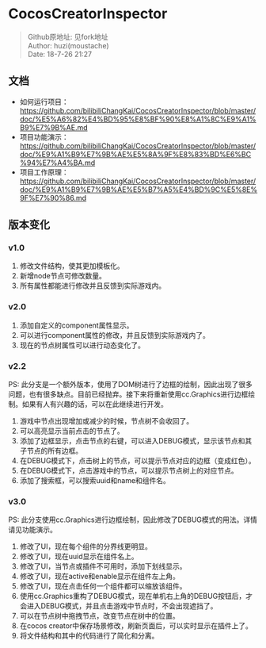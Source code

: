 # CocosCreatorInspector

> Github原地址: 见fork地址<br>
> Author: huzi(moustache)<br>
> Date: 18-7-26 21:27

## 文档

 - 如何运行项目：https://github.com/bilibiliChangKai/CocosCreatorInspector/blob/master/doc/%E5%A6%82%E4%BD%95%E8%BF%90%E8%A1%8C%E9%A1%B9%E7%9B%AE.md
 - 项目功能演示：https://github.com/bilibiliChangKai/CocosCreatorInspector/blob/master/doc/%E9%A1%B9%E7%9B%AE%E5%8A%9F%E8%83%BD%E6%BC%94%E7%A4%BA.md
 - 项目工作原理：https://github.com/bilibiliChangKai/CocosCreatorInspector/blob/master/doc/%E9%A1%B9%E7%9B%AE%E5%B7%A5%E4%BD%9C%E5%8E%9F%E7%90%86.md

## 版本变化

### v1.0

 1. 修改文件结构，使其更加模板化。
 2. 新增node节点可修改数量。
 3. 所有属性都能进行修改并且反馈到实际游戏内。

### v2.0

 1. 添加自定义的component属性显示。
 2. 可以进行component属性的修改，并且反馈到实际游戏内了。
 3. 现在的节点树属性可以进行动态变化了。

### v2.2

PS: 此分支是一个额外版本，使用了DOM树进行了边框的绘制，因此出现了很多问题，也有很多缺点。目前已经抛弃。接下来将重新使用cc.Graphics进行边框绘制。如果有人有兴趣的话，可以在此继续进行开发。

 1. 游戏中节点出现增加或减少的时候，节点树不会收回了。
 1. 可以高亮显示当前点击的节点了。
 1. 添加了边框显示，点击节点的右键，可以进入DEBUG模式，显示该节点和其子节点的所有边框。
 2. 在DEBUG模式下，点击树上的节点，可以提示节点对应的边框（变成红色）。
 3. 在DEBUG模式下，点击游戏中的节点，可以提示节点树上的对应节点。
 3. 添加了搜索框，可以搜索uuid和name和组件名。

### v3.0

PS: 此分支使用cc.Graphics进行边框绘制，因此修改了DEBUG模式的用法。详情请见功能演示。

 1. 修改了UI，现在每个组件的分界线更明显。
 2. 修改了UI，现在uuid显示在组件名上。
 2. 修改了UI，当节点或插件不可用时，添加下划线显示。
 3. 修改了UI，现在active和enable显示在组件左上角。
 4. 修改了UI，现在点击任何一个组件都可以缩放该组件。
 2. 使用cc.Graphics重构了DEBUG模式，现在单机右上角的DEBUG按钮后，才会进入DEBUG模式，并且点击游戏中节点时，不会出现遮挡了。
 3. 可以在节点树中拖拽节点，改变节点在树中的位置。
 4. 在cocos creator中保存场景修改，刷新页面后，可以实时显示在插件上了。
 5. 将文件结构和其中的代码进行了简化和分离。